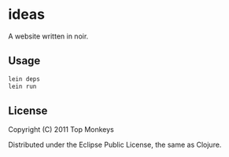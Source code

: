 # ideas

A website written in noir. 

## Usage

```bash
lein deps
lein run
```

## License

Copyright (C) 2011 Top Monkeys

Distributed under the Eclipse Public License, the same as Clojure.

